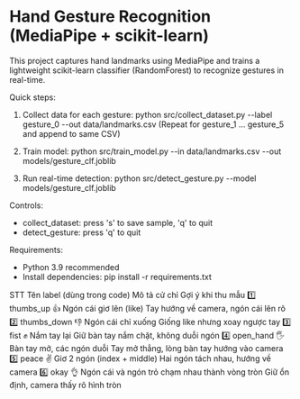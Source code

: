 Hand Gesture Recognition (MediaPipe + scikit-learn)
====================================================

This project captures hand landmarks using MediaPipe and trains a lightweight scikit-learn classifier (RandomForest) to recognize gestures in real-time.

Quick steps:
1. Collect data for each gesture:
   python src/collect_dataset.py --label gesture_0 --out data/landmarks.csv
   (Repeat for gesture_1 ... gesture_5 and append to same CSV)

2. Train model:
   python src/train_model.py --in data/landmarks.csv --out models/gesture_clf.joblib

3. Run real-time detection:
   python src/detect_gesture.py --model models/gesture_clf.joblib

Controls:
- collect_dataset: press 's' to save sample, 'q' to quit
- detect_gesture: press 'q' to quit

Requirements:
- Python 3.9 recommended
- Install dependencies: pip install -r requirements.txt


STT	Tên label (dùng trong code)	Mô tả cử chỉ	Gợi ý khi thu mẫu
1️⃣	thumbs_up	👍 Ngón cái giơ lên (like)	Tay hướng về camera, ngón cái lên rõ
2️⃣	thumbs_down	👎 Ngón cái chỉ xuống	Giống like nhưng xoay ngược tay
3️⃣	fist	✊ Nắm tay lại	Giữ bàn tay nắm chặt, không duỗi ngón
4️⃣	open_hand	🖐️ Bàn tay mở, các ngón duỗi	Tay mở thẳng, lòng bàn tay hướng vào camera
5️⃣	peace	✌️ Giơ 2 ngón (index + middle)	Hai ngón tách nhau, hướng về camera
6️⃣	okay	👌 Ngón cái và ngón trỏ chạm nhau thành vòng tròn	Giữ ổn định, camera thấy rõ hình tròn